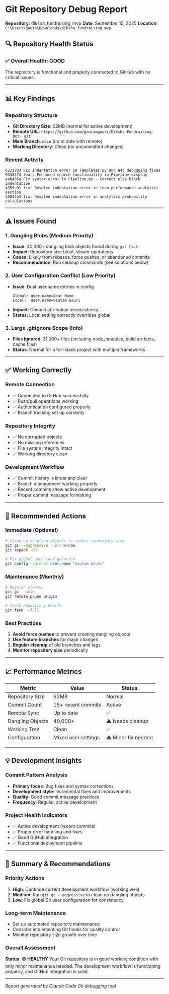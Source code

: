 # Git Repository Debug Report
**Repository**: diksha_fundraising_mvp
**Date**: September 15, 2025
**Location**: `C:\Users\gauta\Downloads\diksha_fundraising_mvp`

## 🔍 **Repository Health Status**

### ✅ **Overall Health: GOOD**
The repository is functional and properly connected to GitHub with no critical issues.

---

## 📊 **Key Findings**

### **Repository Structure**
- **Git Directory Size**: 62MB (normal for active development)
- **Remote URL**: `https://github.com/gautamgauri/Diksha-Fundraising-Bot-.git`
- **Main Branch**: `main` (up to date with remote)
- **Working Directory**: Clean (no uncommitted changes)

### **Recent Activity**
```
6221703 Fix indentation error in Templates.py and add debugging fixes
9338474 feat: Enhanced search functionality in Pipeline display
e4b456e Fix syntax error in Pipeline.py - correct else block indentation
4959e91 fix: Resolve indentation error in team performance analytics section
55844e3 fix: Resolve indentation error in analytics probability calculations
```

---

## ⚠️ **Issues Found**

### **1. Dangling Blobs (Medium Priority)**
- **Issue**: 40,000+ dangling blob objects found during `git fsck`
- **Impact**: Repository size bloat, slower operations
- **Cause**: Likely from rebases, force pushes, or abandoned commits
- **Recommendation**: Run cleanup commands (see solutions below)

### **2. User Configuration Conflict (Low Priority)**
- **Issue**: Dual user.name entries in config
  ```
  Global: user.name=Your Name
  Local:  user.name=Gautam Gauri
  ```
- **Impact**: Commit attribution inconsistency
- **Status**: Local setting correctly overrides global

### **3. Large .gitignore Scope (Info)**
- **Files Ignored**: 31,000+ files (including node_modules, build artifacts, cache files)
- **Status**: Normal for a full-stack project with multiple frameworks

---

## ✅ **Working Correctly**

### **Remote Connection**
- ✅ Connected to GitHub successfully
- ✅ Push/pull operations working
- ✅ Authentication configured properly
- ✅ Branch tracking set up correctly

### **Repository Integrity**
- ✅ No corrupted objects
- ✅ No missing references
- ✅ File system integrity intact
- ✅ Working directory clean

### **Development Workflow**
- ✅ Commit history is linear and clear
- ✅ Branch management working properly
- ✅ Recent commits show active development
- ✅ Proper commit message formatting

---

## 🔧 **Recommended Actions**

### **Immediate (Optional)**
```bash
# Clean up dangling objects to reduce repository size
git gc --aggressive --prune=now
git repack -Ad

# Fix global user configuration
git config --global user.name "Gautam Gauri"
```

### **Maintenance (Monthly)**
```bash
# Regular cleanup
git gc --auto
git remote prune origin

# Check repository health
git fsck --full
```

### **Best Practices**
1. **Avoid force pushes** to prevent creating dangling objects
2. **Use feature branches** for major changes
3. **Regular cleanup** of old branches and tags
4. **Monitor repository size** periodically

---

## 📈 **Performance Metrics**

| Metric | Value | Status |
|--------|-------|--------|
| Repository Size | 62MB | Normal |
| Commit Count | 15+ recent commits | Active |
| Remote Sync | Up to date | ✅ |
| Dangling Objects | 40,000+ | ⚠️ Needs cleanup |
| Working Tree | Clean | ✅ |
| Configuration | Mixed user settings | ⚠️ Minor fix needed |

---

## 💡 **Development Insights**

### **Commit Pattern Analysis**
- **Primary focus**: Bug fixes and syntax corrections
- **Development style**: Incremental fixes and improvements
- **Quality**: Good commit message practices
- **Frequency**: Regular, active development

### **Project Health Indicators**
- ✅ Active development (recent commits)
- ✅ Proper error handling and fixes
- ✅ Good GitHub integration
- ✅ Functional deployment pipeline

---

## 🎯 **Summary & Recommendations**

### **Priority Actions**
1. **High**: Continue current development workflow (working well)
2. **Medium**: Run `git gc --aggressive` to clean up dangling objects
3. **Low**: Fix global Git user configuration for consistency

### **Long-term Maintenance**
- Set up automated repository maintenance
- Consider implementing Git hooks for quality control
- Monitor repository size growth over time

### **Overall Assessment**
**Status**: 🟢 **HEALTHY**
Your Git repository is in good working condition with only minor maintenance needed. The development workflow is functioning properly, and GitHub integration is solid.

---

*Report generated by Claude Code Git debugging tool*